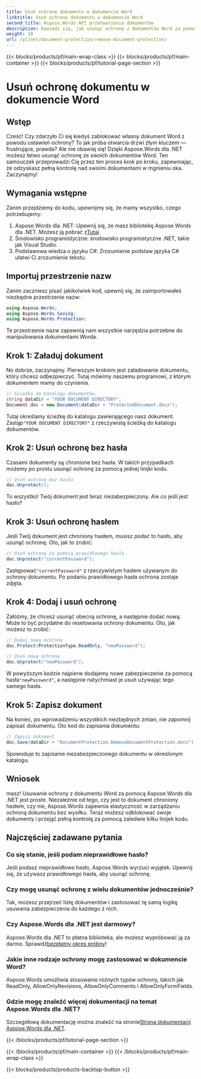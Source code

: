```yaml
---
title: Usuń ochronę dokumentu w dokumencie Word
linktitle: Usuń ochronę dokumentu w dokumencie Word
second_title: Aspose.Words API przetwarzania dokumentów
description: Dowiedz się, jak usunąć ochronę z dokumentów Word za pomocą Aspose.Words dla .NET. Postępuj zgodnie z naszym przewodnikiem krok po kroku, aby łatwo usunąć ochronę swoich dokumentów.
weight: 10
url: /pl/net/document-protection/remove-document-protection/
---
```


{{< blocks/products/pf/main-wrap-class >}}
{{< blocks/products/pf/main-container >}}
{{< blocks/products/pf/tutorial-page-section >}}

# Usuń ochronę dokumentu w dokumencie Word


## Wstęp

Cześć! Czy zdarzyło Ci się kiedyś zablokować własny dokument Word z powodu ustawień ochrony? To jak próba otwarcia drzwi złym kluczem — frustrujące, prawda? Ale nie obawiaj się! Dzięki Aspose.Words dla .NET możesz łatwo usunąć ochronę ze swoich dokumentów Word. Ten samouczek przeprowadzi Cię przez ten proces krok po kroku, zapewniając, że odzyskasz pełną kontrolę nad swoimi dokumentami w mgnieniu oka. Zaczynajmy!

## Wymagania wstępne

Zanim przejdziemy do kodu, upewnijmy się, że mamy wszystko, czego potrzebujemy:

1.  Aspose.Words dla .NET: Upewnij się, że masz bibliotekę Aspose.Words dla .NET. Możesz ją pobrać z[Tutaj](https://releases.aspose.com/words/net/).
2. Środowisko programistyczne: środowisko programistyczne .NET, takie jak Visual Studio.
3. Podstawowa wiedza o języku C#: Zrozumienie podstaw języka C# ułatwi Ci zrozumienie tekstu.

## Importuj przestrzenie nazw

Zanim zaczniesz pisać jakikolwiek kod, upewnij się, że zaimportowałeś niezbędne przestrzenie nazw:

```csharp
using Aspose.Words;
using Aspose.Words.Saving;
using Aspose.Words.Protection;
```

Te przestrzenie nazw zapewnią nam wszystkie narzędzia potrzebne do manipulowania dokumentami Worda.

## Krok 1: Załaduj dokument

No dobrze, zaczynajmy. Pierwszym krokiem jest załadowanie dokumentu, który chcesz odbezpieczyć. Tutaj mówimy naszemu programowi, z którym dokumentem mamy do czynienia.

```csharp
// Ścieżka do katalogu dokumentów.
string dataDir = "YOUR DOCUMENT DIRECTORY";
Document doc = new Document(dataDir + "ProtectedDocument.docx");
```

 Tutaj określamy ścieżkę do katalogu zawierającego nasz dokument. Zastąp`"YOUR DOCUMENT DIRECTORY"` z rzeczywistą ścieżką do katalogu dokumentów.

## Krok 2: Usuń ochronę bez hasła

Czasami dokumenty są chronione bez hasła. W takich przypadkach możemy po prostu usunąć ochronę za pomocą jednej linijki kodu.

```csharp
// Usuń ochronę bez hasła
doc.Unprotect();
```

To wszystko! Twój dokument jest teraz niezabezpieczony. Ale co jeśli jest hasło?

## Krok 3: Usuń ochronę hasłem

Jeśli Twój dokument jest chroniony hasłem, musisz podać to hasło, aby usunąć ochronę. Oto, jak to zrobić:

```csharp
// Usuń ochronę za pomocą prawidłowego hasła
doc.Unprotect("currentPassword");
```

 Zastępować`"currentPassword"` z rzeczywistym hasłem używanym do ochrony dokumentu. Po podaniu prawidłowego hasła ochrona zostaje zdjęta.

## Krok 4: Dodaj i usuń ochronę

Załóżmy, że chcesz usunąć obecną ochronę, a następnie dodać nową. Może to być przydatne do resetowania ochrony dokumentu. Oto, jak możesz to zrobić:

```csharp
// Dodaj nową ochronę
doc.Protect(ProtectionType.ReadOnly, "newPassword");

// Usuń nową ochronę
doc.Unprotect("newPassword");
```

 W powyższym kodzie najpierw dodajemy nowe zabezpieczenie za pomocą hasła`"newPassword"`, a następnie natychmiast je usuń używając tego samego hasła.

## Krok 5: Zapisz dokument

Na koniec, po wprowadzeniu wszystkich niezbędnych zmian, nie zapomnij zapisać dokumentu. Oto kod do zapisania dokumentu:

```csharp
// Zapisz dokument
doc.Save(dataDir + "DocumentProtection.RemoveDocumentProtection.docx");
```

Spowoduje to zapisanie niezabezpieczonego dokumentu w określonym katalogu.

## Wniosek

masz! Usuwanie ochrony z dokumentu Word za pomocą Aspose.Words dla .NET jest proste. Niezależnie od tego, czy jest to dokument chroniony hasłem, czy nie, Aspose.Words zapewnia elastyczność w zarządzaniu ochroną dokumentu bez wysiłku. Teraz możesz odblokować swoje dokumenty i przejąć pełną kontrolę za pomocą zaledwie kilku linijek kodu.

## Najczęściej zadawane pytania

### Co się stanie, jeśli podam nieprawidłowe hasło?

Jeśli podasz nieprawidłowe hasło, Aspose.Words wyrzuci wyjątek. Upewnij się, że używasz prawidłowego hasła, aby usunąć ochronę.

### Czy mogę usunąć ochronę z wielu dokumentów jednocześnie?

Tak, możesz przejrzeć listę dokumentów i zastosować tę samą logikę usuwania zabezpieczenia do każdego z nich.

### Czy Aspose.Words dla .NET jest darmowy?

 Aspose.Words dla .NET to płatna biblioteka, ale możesz wypróbować ją za darmo. Sprawdź[bezpłatny okres próbny](https://releases.aspose.com/)!

### Jakie inne rodzaje ochrony mogę zastosować w dokumencie Word?

Aspose.Words umożliwia stosowanie różnych typów ochrony, takich jak ReadOnly, AllowOnlyRevisions, AllowOnlyComments i AllowOnlyFormFields.

### Gdzie mogę znaleźć więcej dokumentacji na temat Aspose.Words dla .NET?

 Szczegółową dokumentację można znaleźć na stronie[Strona dokumentacji Aspose.Words dla .NET](https://reference.aspose.com/words/net/).

{{< /blocks/products/pf/tutorial-page-section >}}

{{< /blocks/products/pf/main-container >}}
{{< /blocks/products/pf/main-wrap-class >}}

{{< blocks/products/products-backtop-button >}}
